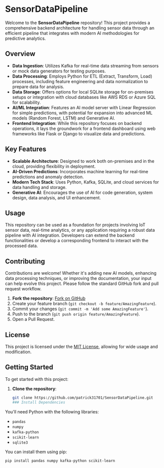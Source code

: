 # SensorDataPipeline

Welcome to the **SensorDataPipeline** repository! This project provides a comprehensive backend architecture for handling sensor data through an efficient pipeline that integrates with modern AI methodologies for predictive analytics.

## Overview

- **Data Ingestion**: Utilizes Kafka for real-time data streaming from sensors or mock data generators for testing purposes.
- **Data Processing**: Employs Python for ETL (Extract, Transform, Load) processes, including feature engineering and data normalization to prepare data for analysis.
- **Data Storage**: Offers options for local SQLite storage for on-premises setups or integration with cloud databases like AWS RDS or Azure SQL for scalability.
- **AI/ML Integration**: Features an AI model server with Linear Regression for simple predictions, with potential for expansion into advanced ML models (Random Forest, LSTM) and Generative AI.
- **Frontend Integration**: While this repository focuses on backend operations, it lays the groundwork for a frontend dashboard using web frameworks like Flask or Django to visualize data and predictions.

## Key Features

- **Scalable Architecture**: Designed to work both on-premises and in the cloud, providing flexibility in deployment.
- **AI-Driven Predictions**: Incorporates machine learning for real-time predictions and anomaly detection.
- **Modern Tech Stack**: Uses Python, Kafka, SQLite, and cloud services for data handling and storage.
- **Generative AI**: Encourages the use of AI for code generation, system design, data analysis, and UI enhancement.

## Usage

This repository can be used as a foundation for projects involving IoT sensor data, real-time analytics, or any application requiring a robust data pipeline with AI integration. Developers can extend the backend functionalities or develop a corresponding frontend to interact with the processed data.

## Contributing

Contributions are welcome! Whether it's adding new AI models, enhancing data processing techniques, or improving the documentation, your input can help evolve this project. Please follow the standard GitHub fork and pull request workflow.

1. **Fork the repository**: [Fork on GitHub](https://github.com/patrick31701/SensorDataPipeline/fork)
2. Create your feature branch (`git checkout -b feature/AmazingFeature`).
3. Commit your changes (`git commit -m 'Add some AmazingFeature'`).
4. Push to the branch (`git push origin feature/AmazingFeature`).
5. Open a Pull Request.

## License

This project is licensed under the [MIT License](LICENSE.md), allowing for wide usage and modification.

## Getting Started

To get started with this project:

1. **Clone the repository**:
   ```bash
   git clone https://github.com/patrick31701/SensorDataPipeline.git
   ### Install Dependencies

You'll need Python with the following libraries:

- `pandas`
- `numpy`
- `kafka-python`
- `scikit-learn`
- `sqlite3`

You can install them using pip:

```bash
pip install pandas numpy kafka-python scikit-learn
